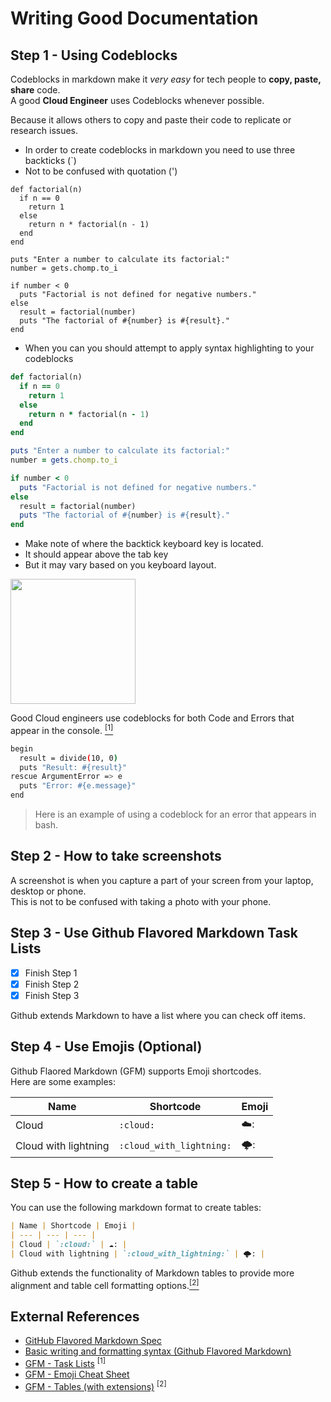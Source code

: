 # Writing Good Documentation

## Step 1 - Using Codeblocks

Codeblocks in markdown make it *very easy* for tech people to **copy, paste, share** code.  
A good __Cloud Engineer__ uses Codeblocks whenever possible.

Because it allows others to copy and paste their code to replicate or research issues.


- In order to create codeblocks in markdown you need to use three backticks (`)
- Not to be confused with quotation (')

```
def factorial(n)
  if n == 0
    return 1
  else
    return n * factorial(n - 1)
  end
end

puts "Enter a number to calculate its factorial:"
number = gets.chomp.to_i

if number < 0
  puts "Factorial is not defined for negative numbers."
else
  result = factorial(number)
  puts "The factorial of #{number} is #{result}."
end
```

- When you can you should attempt to apply syntax highlighting to your codeblocks

```ruby
def factorial(n)
  if n == 0
    return 1
  else
    return n * factorial(n - 1)
  end
end

puts "Enter a number to calculate its factorial:"
number = gets.chomp.to_i

if number < 0
  puts "Factorial is not defined for negative numbers."
else
  result = factorial(number)
  puts "The factorial of #{number} is #{result}."
end
```
- Make note of where the backtick keyboard key is located.
- It should appear above the tab key 
- But it may vary based on you keyboard layout.

<img width="200" src="https://github.com/blekites/github-docs-example/assets/145223303/b344059c-b5fb-4a6c-81d4-149cd438777c" />

Good Cloud engineers use codeblocks for both Code and Errors that appear in the console. [<sup>[1]</sup>](#external-references)

```bash
begin
  result = divide(10, 0)
  puts "Result: #{result}"
rescue ArgumentError => e
  puts "Error: #{e.message}"
end
```
> Here is an example of using a codeblock for an error that appears in bash.

## Step 2 - How to take screenshots  

A screenshot is when you capture a part of your screen from your laptop, desktop or phone.  
This is not to be confused with taking a photo with your phone.  


## Step 3 - Use Github Flavored Markdown Task Lists

- [x] Finish Step 1
- [x] Finish Step 2
- [x] Finish Step 3

Github extends Markdown to have a list where you can check off items.

## Step 4 - Use Emojis (Optional)

Github Flaored Markdown (GFM) supports Emoji shortcodes.  
Here are some examples:  

| Name | Shortcode | Emoji |  
| --- | --- | --- |  
| Cloud | `:cloud:` | ☁️: |  
| Cloud with lightning | `:cloud_with_lightning:` | 🌩️: |

## Step 5 - How to create a table

You can use the following markdown format to create tables:  

```md
| Name | Shortcode | Emoji |  
| --- | --- | --- |  
| Cloud | `:cloud:` | ☁️: |  
| Cloud with lightning | `:cloud_with_lightning:` | 🌩️: |
```
Github extends the functionality of Markdown tables to provide more alignment and table cell formatting options.[<sup>[2]</sup>](#external-references)  


## External References

- [GitHub Flavored Markdown Spec](https://github.github.com/gfm/) 
- [Basic writing and formatting syntax (Github Flavored Markdown)](https://docs.github.com/en/get-started/writing-on-github/getting-started-with-writing-and-formatting-on-github/basic-writing-and-formatting-syntax) 
- [GFM - Task Lists](https://docs.github.com/en/get-started/writing-on-github/getting-started-with-writing-and-formatting-on-github/basic-writing-and-formatting-syntax#task-lists) <sup>[1]</sup>
- [GFM - Emoji Cheat Sheet](https://github.com/ikatyang/emoji-cheat-sheet)
- [GFM - Tables (with extensions)](https://github.github.com/gfm/#tables-extension-) <sup>[2]</sup>

  
